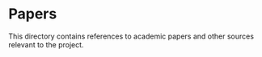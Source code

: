 # Papers

This directory contains references to academic papers and other sources relevant to the project.
